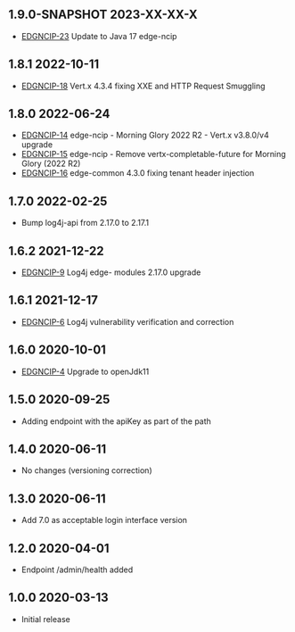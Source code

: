 ## 1.9.0-SNAPSHOT 2023-XX-XX-X
 * [EDGNCIP-23](https://issues.folio.org/browse/EDGNCIP-23) Update to Java 17 edge-ncip
## 1.8.1 2022-10-11
 * [EDGNCIP-18](https://issues.folio.org/browse/EDGNCIP-18) Vert.x 4.3.4 fixing XXE and HTTP Request Smuggling
## 1.8.0 2022-06-24
 * [EDGNCIP-14](https://issues.folio.org/browse/EDGNCIP-14) edge-ncip - Morning Glory 2022 R2 - Vert.x v3.8.0/v4 upgrade
 * [EDGNCIP-15](https://issues.folio.org/browse/EDGNCIP-15) edge-ncip - Remove vertx-completable-future for Morning Glory (2022 R2)
 * [EDGNCIP-16](https://issues.folio.org/browse/EDGNCIP-16) edge-common 4.3.0 fixing tenant header injection
## 1.7.0 2022-02-25
 * Bump log4j-api from 2.17.0 to 2.17.1
## 1.6.2 2021-12-22
 * [EDGNCIP-9](https://issues.folio.org/browse/EDGNCIP-9) Log4j edge- modules 2.17.0 upgrade
## 1.6.1 2021-12-17
 * [EDGNCIP-6](https://issues.folio.org/browse/EDGNCIP-6) Log4j vulnerability verification and correction
## 1.6.0 2020-10-01
 * [EDGNCIP-4](https://issues.folio.org/browse/EDGNCIP-4) Upgrade to openJdk11
## 1.5.0 2020-09-25
 * Adding endpoint with the apiKey as part of the path
## 1.4.0 2020-06-11
 * No changes (versioning correction)
## 1.3.0 2020-06-11
 * Add 7.0 as acceptable login interface version
## 1.2.0 2020-04-01
 * Endpoint /admin/health added
## 1.0.0 2020-03-13
 * Initial release
